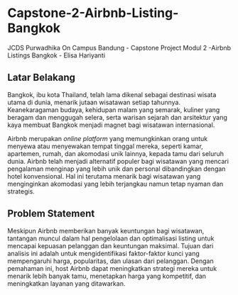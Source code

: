 # Capstone-2-Airbnb-Listing-Bangkok
JCDS Purwadhika On Campus Bandung - Capstone Project Modul 2 -Airbnb Listings Bangkok - Elisa Hariyanti

## Latar Belakang
Bangkok, ibu kota Thailand, telah lama dikenal sebagai destinasi wisata utama di dunia, menarik jutaan wisatawan setiap tahunnya. Keanekaragaman budaya, kehidupan malam yang semarak, kuliner yang beragam dan menggugah selera, serta warisan sejarah dan arsitektur yang kaya membuat Bangkok menjadi magnet bagi wisatawan internasional.

Airbnb merupakan *online platform* yang memungkinkan orang untuk menyewa atau menyewakan tempat tinggal mereka, seperti kamar, apartemen, rumah, dan akomodasi unik lainnya, kepada tamu dari seluruh dunia. Airbnb telah menjadi alternatif populer bagi wisatawan yang mencari pengalaman menginap yang lebih unik dan personal dibandingkan dengan hotel konvensional. Hal ini terutama menarik bagi wisatawan yang menginginkan akomodasi yang lebih terjangkau namun tetap nyaman dan strategis.

## Problem Statement
Meskipun Airbnb memberikan banyak keuntungan bagi wisatawan, tantangan muncul dalam hal pengelolaan dan optimalisasi listing untuk mencapai kepuasan pelanggan dan keuntungan maksimal. Tujuan dari analisis ini adalah untuk mengidentifikasi faktor-faktor kunci yang mempengaruhi harga, popularitas, dan ulasan dari pelanggan. Dengan pemahaman ini, host Airbnb dapat meningkatkan strategi mereka untuk menarik lebih banyak tamu, menetapkan harga yang kompetitif, dan meningkatkan layanan yang ditawarkan.
